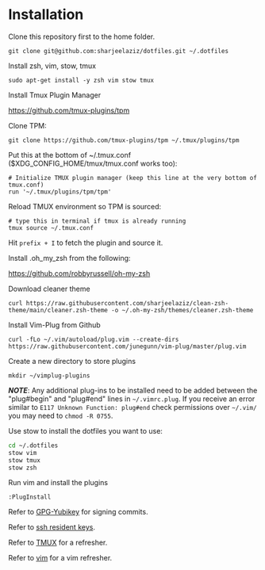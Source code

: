 # Installation

Clone this repository first to the home folder.

```command
git clone git@github.com:sharjeelaziz/dotfiles.git ~/.dotfiles
```

Install zsh, vim, stow, tmux

```command
sudo apt-get install -y zsh vim stow tmux
```

Install Tmux Plugin Manager

<https://github.com/tmux-plugins/tpm>

Clone TPM:

```command
git clone https://github.com/tmux-plugins/tpm ~/.tmux/plugins/tpm
```

Put this at the bottom of ~/.tmux.conf ($XDG_CONFIG_HOME/tmux/tmux.conf works too):

```text
# Initialize TMUX plugin manager (keep this line at the very bottom of tmux.conf)
run '~/.tmux/plugins/tpm/tpm'
```

Reload TMUX environment so TPM is sourced:

```command
# type this in terminal if tmux is already running
tmux source ~/.tmux.conf
```

Hit `prefix + I` to fetch the plugin and source it.

Install .oh_my_zsh from the following:

<https://github.com/robbyrussell/oh-my-zsh>

Download cleaner theme

```command
curl https://raw.githubusercontent.com/sharjeelaziz/clean-zsh-theme/main/cleaner.zsh-theme -o ~/.oh-my-zsh/themes/cleaner.zsh-theme
```

Install Vim-Plug from Github

```command
curl -fLo ~/.vim/autoload/plug.vim --create-dirs https://raw.githubusercontent.com/junegunn/vim-plug/master/plug.vim
```

Create a new directory to store plugins

```command
mkdir ~/vimplug-plugins
```

**_NOTE_**:
Any additional plug-ins to be installed need to be added between the "plug#begin" and "plug#end" lines in `~/.vimrc.plug`. If you receive an error similar to `E117 Unknown Function: plug#end` check permissions over `~/.vim/` you may need to `chmod -R 0755`.


Use stow to install the dotfiles you want to use:

```bash
cd ~/.dotfiles
stow vim
stow tmux
stow zsh
```

Run vim and install the plugins

```command
:PlugInstall
```

Refer to [GPG-Yubikey](gpg-yubikey.md) for signing commits.

Refer to [ssh resident keys](resident-keys.md).

Refer to [TMUX](TMUX.md) for a refresher.

Refer to [vim](vim.md) for a vim refresher.
